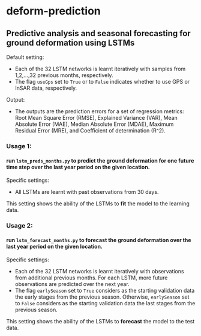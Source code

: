 # deform-prediction
## Predictive analysis and seasonal forecasting for ground deformation using LSTMs

Default setting:
- Each of the 32 LSTM networks is learnt iteratively with samples from 1,2,...,32 previous months, respectively.
- The flag `useGps` set to `True` or to `False` indicates whether to use GPS or InSAR data, respectively.

Output: 
- The outputs are the prediction errors for a set of regression metrics: Root Mean Square Error (RMSE), Explained Variance (VAR), Mean Absolute Error (MAE), Median Absolute Error (MDAE), Maximum Residual Error (MRE), and Coefficient of determination (R^2).

### Usage 1:
#### run `lstm_preds_months.py` to predict the ground deformation for one future time step over the last year period on the given location.

Specific settings:
- All LSTMs are learnt with past observations from 30 days.

This setting shows the ability of the LSTMs to **fit** the model to the learning data.

### Usage 2:
#### run `lstm_forecast_months.py` to forecast the ground deformation over the last year period on the given location. 

Specific settings:
- Each of the 32 LSTM networks is learnt iteratively with observations from additional previous months. For each LSTM, more future observations are predicted over the next year.
- The flag `earlySeason` set to `True` considers as the starting validation data the early stages from the previous season. Otherwise, `earlySeason` set to `False` considers as the starting validation data the last stages from the previous season.

This setting shows the ability of the LSTMs to **forecast** the model to the test data.
